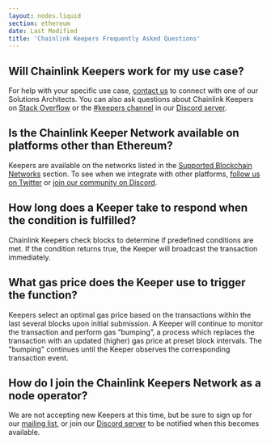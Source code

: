 ```yaml
---
layout: nodes.liquid
section: ethereum
date: Last Modified
title: 'Chainlink Keepers Frequently Asked Questions'
---
```


## Will Chainlink Keepers work for my use case?

For help with your specific use case, [contact us](https://chainlinkcommunity.typeform.com/to/OYQO67EF?page=docs-keepers) to connect with one of our Solutions Architects. You can also ask questions about Chainlink Keepers on [Stack Overflow](https://stackoverflow.com/questions/ask?tags=chainlink) or the [#keepers channel](https://discord.com/channels/592041321326182401/821350860302581771) in our [Discord server](https://discord.gg/qj9qarT).

## Is the Chainlink Keeper Network available on platforms other than Ethereum?

Keepers are available on the networks listed in the [Supported Blockchain Networks](../introduction/#supported-blockchain-networks) section. To see when we integrate with other platforms, [follow us on Twitter](https://twitter.com/chainlink) or [join our community on Discord](https://discord.com/channels/592041321326182401/821350860302581771).

## How long does a Keeper take to respond when the condition is fulfilled?

Chainlink Keepers check blocks to determine if predefined conditions are met. If the condition returns true, the Keeper will broadcast the transaction immediately.

## What gas price does the Keeper use to trigger the function?

Keepers select an optimal gas price based on the transactions within the last several blocks upon initial submission. A Keeper will continue to monitor the transaction and perform gas “bumping”, a process which replaces the transaction with an updated (higher) gas price at preset block intervals. The "bumping" continues until the Keeper observes the corresponding transaction event.

## How do I join the Chainlink Keepers Network as a node operator?

We are not accepting new Keepers at this time, but be sure to sign up for our [mailing list](/docs/developer-communications/), or join our [Discord server](https://discord.gg/qj9qarT) to be notified when this becomes available.

